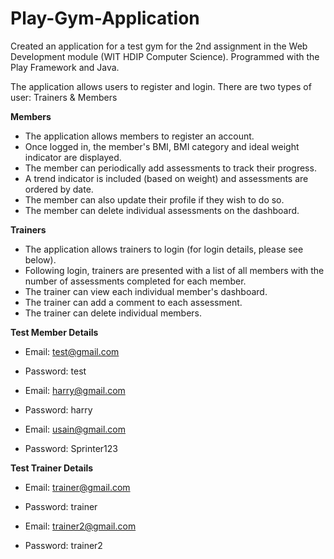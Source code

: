 # Play-Gym-Application

Created an application for a test gym for the 2nd assignment in the Web Development module (WIT HDIP Computer Science).
Programmed with the Play Framework and Java.

The application allows users to register and login.
There are two types of user: Trainers & Members

**Members**
- The application allows members to register an account.
- Once logged in, the member's BMI, BMI category and ideal weight indicator are displayed.
- The member can periodically add assessments to track their progress.
- A trend indicator is included (based on weight) and assessments are ordered by date.
- The member can also update their profile if they wish to do so.
- The member can delete individual assessments on the dashboard.

**Trainers**
- The application allows trainers to login (for login details, please see below).
- Following login, trainers are presented with a list of all members with the number of assessments completed for each member.
- The trainer can view each individual member's dashboard.
- The trainer can add a comment to each assessment.
- The trainer can delete individual members.

**Test Member Details**  
- Email: test@gmail.com
- Password: test

- Email: harry@gmail.com
- Password: harry

- Email: usain@gmail.com
- Password: Sprinter123

**Test Trainer Details**
- Email: trainer@gmail.com
- Password: trainer

- Email: trainer2@gmail.com
- Password: trainer2
